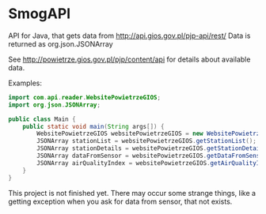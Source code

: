 # SmogAPI

API for Java, that gets data from http://api.gios.gov.pl/pjp-api/rest/
Data is returned as org.json.JSONArray

See http://powietrze.gios.gov.pl/pjp/content/api for details about available data.

Examples:

```java
import com.api.reader.WebsitePowietrzeGIOS;
import org.json.JSONArray;

public class Main {
    public static void main(String args[]) {
        WebsitePowietrzeGIOS websitePowietrzeGIOS = new WebsitePowietrzeGIOS();
        JSONArray stationList = websitePowietrzeGIOS.getStationList();
        JSONArray stationDetails = websitePowietrzeGIOS.getStationDetails(733);
        JSONArray dataFromSensor = websitePowietrzeGIOS.getDataFromSensor(5550);
        JSONArray airQualityIndex = websitePowietrzeGIOS.getAirQualityIndex(733);
    }
}
```

This project is not finished yet. There may occur some strange things, like a getting exception when you ask for data from sensor, that not exists.
